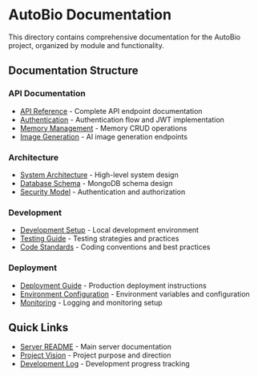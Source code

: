 # AutoBio Documentation

This directory contains comprehensive documentation for the AutoBio project, organized by module and functionality.

## Documentation Structure

### API Documentation
- [API Reference](./api/README.md) - Complete API endpoint documentation
- [Authentication](./api/auth.md) - Authentication flow and JWT implementation
- [Memory Management](./api/memories.md) - Memory CRUD operations
- [Image Generation](./api/images.md) - AI image generation endpoints

### Architecture
- [System Architecture](./architecture/README.md) - High-level system design
- [Database Schema](./architecture/database.md) - MongoDB schema design
- [Security Model](./architecture/security.md) - Authentication and authorization

### Development
- [Development Setup](./development/README.md) - Local development environment
- [Testing Guide](./development/testing.md) - Testing strategies and practices
- [Code Standards](./development/standards.md) - Coding conventions and best practices

### Deployment
- [Deployment Guide](./deployment/README.md) - Production deployment instructions
- [Environment Configuration](./deployment/environment.md) - Environment variables and configuration
- [Monitoring](./deployment/monitoring.md) - Logging and monitoring setup

## Quick Links

- [Server README](../server/README.md) - Main server documentation
- [Project Vision](../VISION.md) - Project purpose and direction
- [Development Log](../DEVLOG.md) - Development progress tracking
